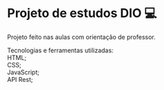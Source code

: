 # Projeto de estudos DIO 💻

Projeto feito nas aulas com orientação de professor.

Tecnologias e ferramentas utilizadas:\
HTML;\
CSS;\
JavaScript;\
API Rest;